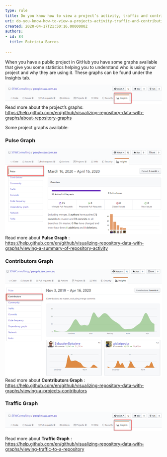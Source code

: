 ```yaml
---
type: rule
title: Do you know how to view a project’s activity, traffic and contributions?
uri: do-you-know-how-to-view-a-projects-activity-traffic-and-contributions
created: 2020-04-17T21:50:16.0000000Z
authors:
- id: 84
  title: Patricia Barros

---
```


When you have a public project in GitHub you have some graphs available that give you some statistics helping you to understand who is using your project and why they are using it. These graphs can be found under the Insights tab.
 
![Under your project name, click Insights](view-project-1.png)
Read more about the project’s graphs: https://help.github.com/en/github/visualizing-repository-data-with-graphs/about-repository-graphs

Some project graphs available:

### Pulse Graph


![Pulse graph shows a summary of the project activity](view-project-2.png)
Read more about  **Pulse Graph** :     https://help.github.com/en/github/visualizing-repository-data-with-graphs/viewing-a-summary-of-repository-activity

### Contributors Graph


![Contributors graphs show the top 100 contributors to the project](view-project-3.png)
Read more about  **Contributors Graph** :     https://help.github.com/en/github/visualizing-repository-data-with-graphs/viewing-a-projects-contributors

### Traffic Graph


![Traffic graphs show the project’s traffic, including clones, visitors in the past 14 days, referring sites and popular content to anyone with push access to the project](view-project-1.png)

Read more about  **Traffic Graph** :     https://help.github.com/en/github/visualizing-repository-data-with-graphs/viewing-traffic-to-a-repository
